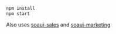 ```bash
npm install
npm start
```

Also uses [soaui-sales](https://github.com/ToshB/soaui-sales) and [soaui-marketing](https://github.com/ToshB/soaui-marketing)

